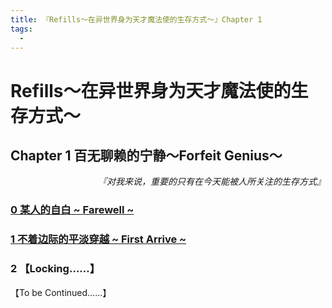 ```yaml
---
title: 『Refills～在异世界身为天才魔法使的生存方式～』Chapter 1
tags:
  - 
---
```

# Refills～在异世界身为天才魔法使的生存方式～

##  Chapter 1 百无聊赖的宁静～Forfeit Genius～


<p align="right"><i>『对我来说，重要的只有在今天能被人所关注的生存方式』</i></p>


### [0  某人的自白 ~ Farewell ~](https://luciasnote.space/_posts/2020-11-14-refillsCH1.0/)
### [1  不着边际的平淡穿越 ~ First Arrive ~](https://luciasnote.space/_posts/2020-11-14-refillsCH1.1/)
### 2 【Locking……】

【To be Continued……】
